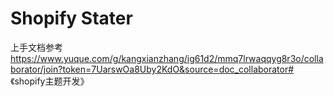 # Shopify Stater

上手文档参考
https://www.yuque.com/g/kangxianzhang/ig61d2/mmq7lrwaqqyg8r3o/collaborator/join?token=7UarswOa8Uby2KdO&source=doc_collaborator# 《shopify主题开发》


